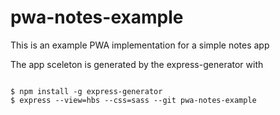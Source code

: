 # pwa-notes-example
This is an example PWA implementation for a simple notes app

The app sceleton is generated by the express-generator with

```shell

$ npm install -g express-generator
$ express --view=hbs --css=sass --git pwa-notes-example

```

